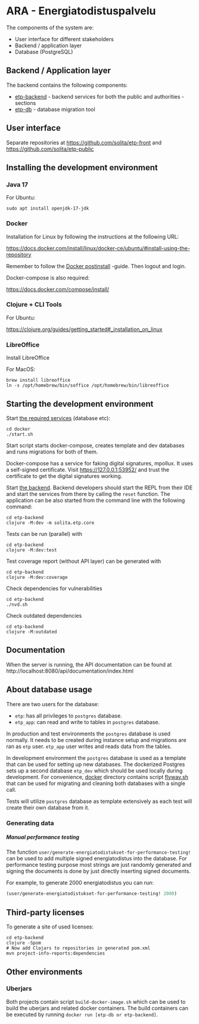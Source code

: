 ARA - Energiatodistuspalvelu
===

The components of the system are:
- User interface for different stakeholders
- Backend / application layer
- Database (PostgreSQL)

Backend / Application layer
--------------
The backend contains the following components:
- [etp-backend](/etp-backend) - backend services for both the public and
  authorities -sections
- [etp-db](/etp-db) - database migration tool

User interface
---------------

Separate repositories at https://github.com/solita/etp-front and https://github.com/solita/etp-public

Installing the development environment
-----------------------------

### Java 17

For Ubuntu:

    sudo apt install openjdk-17-jdk

### Docker

Installation for Linux by following the instructions at the following URL:

https://docs.docker.com/install/linux/docker-ce/ubuntu/#install-using-the-repository

Remember to follow the
[Docker postinstall](https://docs.docker.com/install/linux/linux-postinstall/)
-guide. Then logout and login.

Docker-compose is also required:

https://docs.docker.com/compose/install/

### Clojure + CLI Tools

For Ubuntu:

https://clojure.org/guides/getting_started#_installation_on_linux

### LibreOffice
Install LibreOffice

For MacOS:

    brew install libreoffice
    ln -s /opt/homebrew/bin/soffice /opt/homebrew/bin/libreoffice

Starting the development environment
--------------------------------

Start [the required services](/docker) (database etc):

    cd docker
    ./start.sh

Start script starts docker-compose, creates template and dev databases
and runs migrations for both of them.

Docker-compose has a service for faking digital signatures, mpollux. It uses a self-signed certificate.
Visit https://127.0.0.1:53952/ and trust the certificate to get the digital signatures working.

Start [the backend](/etp-backend). Backend developers should start the REPL from
their IDE and start the services from there by calling the `reset` function.
The application can be also started from the command line with the following
command:

    cd etp-backend
    clojure -M:dev -m solita.etp.core

Tests can be run (parallel) with

    cd etp-backend
    clojure -M:dev:test

Test coverage report (without API layer) can be generated with

    cd etp-backend
    clojure -M:dev:coverage

Check dependencies for vulnerabilities

    cd etp-backend
    ./nvd.sh

Check outdated dependencies

    cd etp-backend
    clojure -M:outdated

Documentation
---
When the server is running, the API documentation can be found at
http://localhost:8080/api/documentation/index.html

About database usage
--------------------

There are two users for the database:

 * ```etp```: has all privileges to ```postgres``` database.
 * ```etp_app```: can read and write to tables in ```postgres``` database.

In production and test environments the ```postgres``` database is used
normally. It needs to be created during instance setup and migrations are ran as
```etp``` user. ```etp_app``` user writes and reads data from the tables.

In development environment the ```postgres``` database is used as a template
that can be used for setting up new databases. The dockerized Postgres sets up
a second database ```etp_dev``` which should be used locally during
development. For convenience, [docker](/docker) directory contains script
[flyway.sh](/docker/flyway.sh) that can be used for migrating and cleaning
both databases with a single call.

Tests will utilize ```postgres``` database as template extensively as each test
will create their own database from it.

### Generating data

##### Manual performance testing
The  function `user/generate-energiatodistukset-for-performance-testing!`
can be used to add multiple signed energiatodistus into the database. For
performance testing purpose most strings are just randomly generated and
signing the documents is done by just directly inserting signed documents.

For example, to generate 2000 energiatodistus you can run:
```clojure
(user/generate-energiatodistukset-for-performance-testing! 2000)
```

Third-party licenses
--------------------

To generate a site of used licenses:

    cd etp-backend
    clojure -Spom
    # Now add Clojars to repositories in generated pom.xml
    mvn project-info-reports:dependencies

Other environments
---

### Uberjars

Both projects contain script ```build-docker-image.sh``` which can be
used to build the uberjars and related docker containers. The build containers
can be executed by running ```docker run [etp-db or etp-backend]```.
